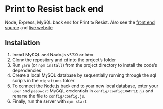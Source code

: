 # Print to Resist back end

Node, Express, MySQL back end for Print to Resist. Also see the [front end source](https://github.com/ZachGawlik/print-to-resist) and [live website](http://printtoresist.org/)

## Installation

1. Install MySQL and Node.js v7.7.0 or later
2. Clone the repository and `cd` into the project’s folder
3. Run `yarn` (or `npm install`) from the project directory to install the code’s dependencies
4. Create a local MySQL database by sequentially running through the sql scripts in the `migrations` folder
5. To connect the Node.js back end to your new local database, enter your `user` and `password` MySQL credentials in `config/configEXAMPLE.js` and rename the file to `config/config.js`.
6. Finally, run the server with `npm start`
